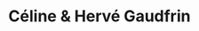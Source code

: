 ---
title: "Céline & Hervé Gaudfrin"
url: /vendays-montalivet/celine-et-herve-gaudfrin/
shop: boulangerie
---